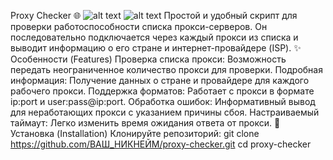Proxy Checker 🌐
![alt text](https://img.shields.io/badge/Python-3.7%2B-blue.svg)
![alt text](https://img.shields.io/badge/License-MIT-yellow.svg)
Простой и удобный скрипт для проверки работоспособности списка прокси-серверов. Он последовательно подключается через каждый прокси из списка и выводит информацию о его стране и интернет-провайдере (ISP).
✨ Особенности (Features)
Проверка списка прокси: Возможность передать неограниченное количество прокси для проверки.
Подробная информация: Получение данных о стране и провайдере для каждого рабочего прокси.
Поддержка форматов: Работает с прокси в формате ip:port и user:pass@ip:port.
Обработка ошибок: Информативный вывод для неработающих прокси с указанием причины сбоя.
Настраиваемый таймаут: Легко изменить время ожидания ответа от прокси.
🚀 Установка (Installation)
Клонируйте репозиторий:
git clone https://github.com/ВАШ_НИКНЕЙМ/proxy-checker.git
cd proxy-checker
